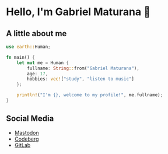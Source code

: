 # Hello, I'm Gabriel Maturana 👋

## A little about me

```rs
use earth::Human;

fn main() {
    let mut me = Human {
        fullname: String::from("Gabriel Maturana"),
        age: 17,
        hobbies: vec!["study", "listen to music"]
    };

    println!("I'm {}, welcome to my profile!", me.fullname);
}

```

## Social Media

- [Mastodon](https://mstdn.social/@maturana)
- [Codeberg](https://codeberg.org/imMaturana)
- [GitLab](https://gitlab.com/imMaturana)
